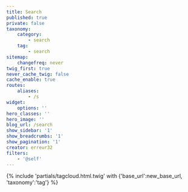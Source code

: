 ```yaml
---
title: Search
published: true
private: false
taxonomy:
    category:
        - search
    tag:
        - search
sitemap:
    changefreq: never
twig_first: true
never_cache_twig: false
cache_enable: true
routes:
    aliases:
        - /s
widget:
    options: ''
hero_classes: ''
hero_image: ''
blog_url: /search
show_sidebar: '1'
show_breadcrumbs: '1'
show_pagination: '1'
creator: erreur32
filters:
    - '@self'
---
```


{% include 'partials/tagcloud.html.twig' with {'base_url':new_base_url, 'taxonomy':'tag'} %}